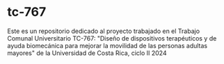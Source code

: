 # tc-767
Este es un repositorio dedicado al proyecto trabajado en el Trabajo Comunal Universitario TC-767: "Diseño de dispositivos terapéuticos y de ayuda biomecánica para mejorar la movilidad de las personas adultas mayores" de la Universidad de Costa Rica, ciclo II 2024
